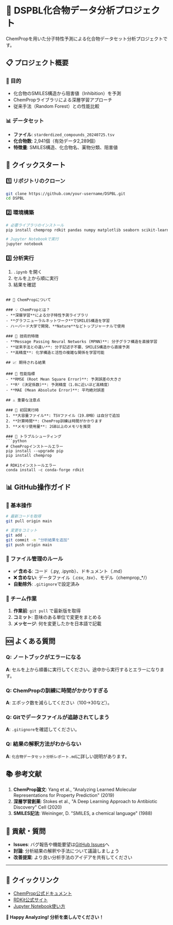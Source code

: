 # 🧬 DSPBL化合物データ分析プロジェクト

ChemPropを用いた分子特性予測による化合物データセット分析プロジェクトです。

## 📋 プロジェクト概要

### 🎯 目的
- 化合物のSMILES構造から阻害値（Inhibition）を予測
- ChemPropライブラリによる深層学習アプローチ
- 従来手法（Random Forest）との性能比較

### 📊 データセット
- **ファイル**: `starderdized_compounds_20240725.tsv`
- **化合物数**: 2,941個（有効データ2,289個）
- **特徴量**: SMILES構造、化合物名、薬物分類、阻害値

## 🚀 クイックスタート

### 1️⃣ リポジトリのクローン
```bash
git clone https://github.com/your-username/DSPBL.git
cd DSPBL
```

### 2️⃣ 環境構築
```bash
# 必要ライブラリのインストール
pip install chemprop rdkit pandas numpy matplotlib seaborn scikit-learn

# Jupyter Notebookで実行
jupyter notebook
```

### 3️⃣ 分析実行
1. `.ipynb` を開く
2. セルを上から順に実行
3. 結果を確認

```

## 🤖 ChemPropについて

### 💡 ChemPropとは？
- **深層学習**による分子特性予測ライブラリ
- **グラフニューラルネットワーク**でSMILES構造を学習
- ハーバード大学で開発、**Nature**などトップジャーナルで使用

### 🧠 技術的特徴
- **Message Passing Neural Networks (MPNN)**: 分子グラフ構造を直接学習
- **従来手法との違い**: 分子記述子不要、SMILES構造から直接予測
- **高精度**: 化学構造と活性の複雑な関係を学習可能

## 📈 期待される結果

### 🎯 性能指標
- **RMSE (Root Mean Square Error)**: 予測誤差の大きさ
- **R² (決定係数)**: 予測精度（1.0に近いほど高精度）
- **MAE (Mean Absolute Error)**: 平均絶対誤差

## ⚠️ 重要な注意点

### 🚨 初回実行時
1. **大容量ファイル**: TSVファイル（19.8MB）は自分で追加
2. **計算時間**: ChemProp訓練は時間がかかります
3. **メモリ使用量**: 2GB以上のメモリを推奨

### 🔧 トラブルシューティング
```python
# ChemPropインストールエラー
pip install --upgrade pip
pip install chemprop

# RDKitインストールエラー  
conda install -c conda-forge rdkit
```

## 📊 GitHub操作ガイド

### 🌟 基本操作
```bash
# 最新コードを取得
git pull origin main

# 変更をコミット
git add .
git commit -m "分析結果を追加"
git push origin main
```

### 📁 ファイル管理のルール
- **✅ 含める**: コード（.py, .ipynb）、ドキュメント（.md）
- **❌ 含めない**: データファイル（.csv, .tsv）、モデル（chemprop_*/）
- **自動除外**: `.gitignore`で設定済み

### 🤝 チーム作業
1. **作業前**: `git pull` で最新版を取得
2. **コミット**: 意味のある単位で変更をまとめる
3. **メッセージ**: 何を変更したかを日本語で記載

## 🆘 よくある質問

### Q: ノートブックがエラーになる
**A**: セルを上から順番に実行してください。途中から実行するとエラーになります。

### Q: ChemPropの訓練に時間がかかりすぎる
**A**: エポック数を減らしてください（100→30など）。

### Q: Gitでデータファイルが追跡されてしまう
**A**: `.gitignore`を確認してください。

### Q: 結果の解釈方法がわからない
**A**: `化合物データセット分析レポート.md`に詳しい説明があります。

## 📚 参考文献

1. **ChemProp論文**: Yang et al., "Analyzing Learned Molecular Representations for Property Prediction" (2019)
2. **深層学習創薬**: Stokes et al., "A Deep Learning Approach to Antibiotic Discovery" Cell (2020)
3. **SMILES記法**: Weininger, D. "SMILES, a chemical language" (1988)

## 🤝 貢献・質問

- **Issues**: バグ報告や機能要望は[GitHub Issues](https://github.com/your-username/DSPBL/issues)へ
- **討論**: 分析結果の解釈や手法について議論しましょう
- **改善提案**: より良い分析手法のアイデアを共有してください

---

## 🔗 クイックリンク

- [ChemProp公式ドキュメント](https://chemprop.readthedocs.io/)
- [RDKit公式サイト](https://www.rdkit.org/)
- [Jupyter Notebook使い方](https://jupyter-notebook.readthedocs.io/)

**🚀 Happy Analyzing! 分析を楽しんでください！**
